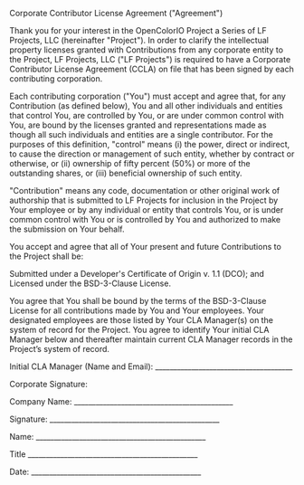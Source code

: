 Corporate Contributor License Agreement ("Agreement")

Thank you for your interest in the OpenColorIO Project a Series of LF
Projects, LLC (hereinafter "Project"). In order to clarify the
intellectual property licenses granted with Contributions from any
corporate entity to the Project, LF Projects, LLC ("LF Projects") is
required to have a Corporate Contributor License Agreement (CCLA) on 
file that has been signed by each contributing corporation.

Each contributing corporation ("You") must accept and agree that, for
any Contribution (as defined below), You and all other individuals and
entities that control You, are controlled by You, or are under common
control with You, are bound by the licenses granted and
representations made as though all such individuals and entities are a
single contributor. For the purposes of this definition, "control"
means (i) the power, direct or indirect, to cause the direction or
management of such entity, whether by contract or otherwise, or (ii)
ownership of fifty percent (50%) or more of the outstanding shares, or
(iii) beneficial ownership of such entity.

"Contribution" means any code, documentation or other original work of
authorship that is submitted to LF Projects for inclusion in the
Project by Your employee or by any individual or entity that controls
You, or is under common control with You or is controlled by You and
authorized to make the submission on Your behalf.

You accept and agree that all of Your present and future Contributions
to the Project shall be:

Submitted under a Developer's Certificate of Origin v. 1.1 (DCO); and
Licensed under the BSD-3-Clause License.

You agree that You shall be bound by the terms of the BSD-3-Clause License
for all contributions made by You and Your employees. Your designated
employees are those listed by Your CLA Manager(s) on the system of record
for the Project. You agree to identify Your initial CLA Manager below and
thereafter maintain current CLA Manager records in the Project’s system of record.


Initial CLA Manager (Name and Email): ______________________________________


Corporate Signature:


Company Name: ____________________________________________


Signature: _______________________________________________


Name: _______________________________________________


Title _______________________________________________


Date: _______________________________________________
